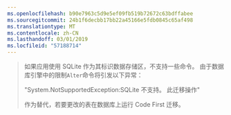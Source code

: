 ```yaml
---
ms.openlocfilehash: b90e7963c5d9e5ef09fb519b72672c63bdffabee
ms.sourcegitcommit: 24b1f6decbb17bb22a45166e5fdb0845c65af498
ms.translationtype: MT
ms.contentlocale: zh-CN
ms.lasthandoff: 03/01/2019
ms.locfileid: "57188714"
---
```

> 如果应用使用 SQLite 作为其标识数据存储区，不支持一些命令。 由于数据库引擎中的限制`Alter`命令将引发以下异常：
>
> "System.NotSupportedException:SQLite 不支持。 此迁移操作" 
>
> 作为替代，若要更改的表在数据库上运行 Code First 迁移。
